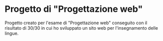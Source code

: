 # Progetto di "Progettazione web"
Progetto creato per l'esame di "Progettazione web" conseguito con il risultato di 30/30 in cui ho sviluppato un sito web
per l'insegnamento delle lingue.

